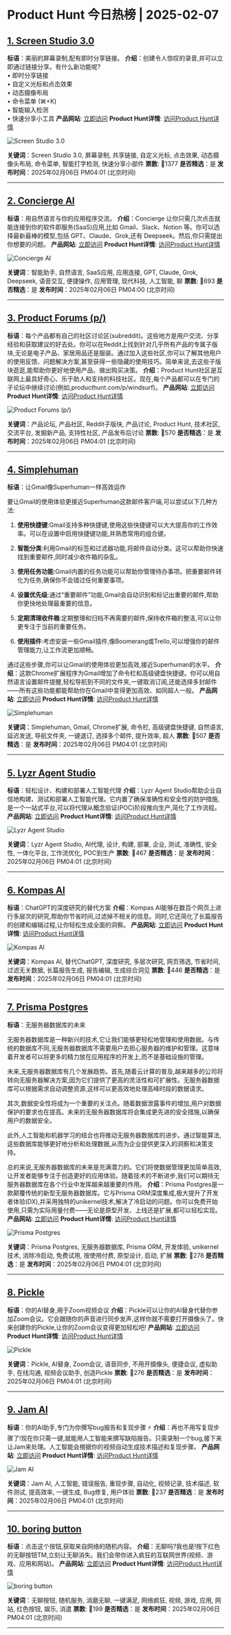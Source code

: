# Product Hunt 今日热榜 | 2025-02-07

## [1. Screen Studio 3.0](https://www.producthunt.com/posts/screen-studio-3-0?utm_campaign=producthunt-api&utm_medium=api-v2&utm_source=Application%3A+phtrends+%28ID%3A+147529%29)
**标语**：美丽的屏幕录制,配有即时分享链接。
**介绍**：创建令人惊叹的录音,并可以立即通过链接分享。有什么新功能呢?  
• 即时分享链接  
• 自定义光标和点击效果  
• 动态摄像布局  
• 命令菜单 (⌘+K)  
• 智能输入检测  
• 快速分享小工具
**产品网站**: [立即访问](https://www.producthunt.com/r/3LPBJCFX6RXYJW?utm_campaign=producthunt-api&utm_medium=api-v2&utm_source=Application%3A+phtrends+%28ID%3A+147529%29)
**Product Hunt详情**: [访问Product Hunt详情](https://www.producthunt.com/posts/screen-studio-3-0?utm_campaign=producthunt-api&utm_medium=api-v2&utm_source=Application%3A+phtrends+%28ID%3A+147529%29)

![Screen Studio 3.0](https://ph-files.imgix.net/30b1290d-ab66-4299-ac73-bce35d5ae9ca.jpeg?auto=format&fit=crop&frame=1&h=512&w=1024)

**关键词**：Screen Studio 3.0, 屏幕录制, 共享链接, 自定义光标, 点击效果, 动态摄像头布局, 命令菜单, 智能打字检测, 快速分享小部件
**票数**: 🔺1377
**是否精选**：是
**发布时间**：2025年02月06日 PM04:01 (北京时间)

---

## [2. Concierge AI](https://www.producthunt.com/posts/concierge-ai?utm_campaign=producthunt-api&utm_medium=api-v2&utm_source=Application%3A+phtrends+%28ID%3A+147529%29)
**标语**：用自然语言与你的应用程序交流。
**介绍**：Concierge 让你只需几次点击就能连接到你的软件即服务(SaaS)应用,比如 Gmail、Slack、Notion 等。你可以选择最新最棒的模型,包括 GPT、Claude、Grok,还有 Deepseek。然后,你只需提出你想要的问题。
**产品网站**: [立即访问](https://www.producthunt.com/r/EZXD3UYQF2XNZA?utm_campaign=producthunt-api&utm_medium=api-v2&utm_source=Application%3A+phtrends+%28ID%3A+147529%29)
**Product Hunt详情**: [访问Product Hunt详情](https://www.producthunt.com/posts/concierge-ai?utm_campaign=producthunt-api&utm_medium=api-v2&utm_source=Application%3A+phtrends+%28ID%3A+147529%29)

![Concierge AI](https://ph-files.imgix.net/b3589d42-6ffe-4545-abb4-a71333742501.png?auto=format&fit=crop&frame=1&h=512&w=1024)

**关键词**：智能助手, 自然语言, SaaS应用, 应用连接, GPT, Claude, Grok, Deepseek, 语音交互, 便捷操作, 应用管理, 现代科技, 人工智能, 聊
**票数**: 🔺693
**是否精选**：是
**发布时间**：2025年02月06日 PM04:00 (北京时间)

---

## [3. Product Forums (p/)](https://www.producthunt.com/posts/product-forums?utm_campaign=producthunt-api&utm_medium=api-v2&utm_source=Application%3A+phtrends+%28ID%3A+147529%29)
**标语**：每个产品都有自己的社区讨论区(subreddit)。这些地方是用户交流、分享经验和获取建议的好去处。你可以在Reddit上找到针对几乎所有产品的专属子版块,无论是电子产品、家居用品还是服装。通过加入这些社区,你可以了解其他用户的使用反馈、问题解决方案,甚至获得一些隐藏的使用技巧。简单来说,去这些子版块逛逛,能帮助你更好地使用产品、做出购买决策。
**介绍**：Product Hunt社区是互联网上最具好奇心、乐于助人和支持的科技社区。现在,每个产品都可以在专门的子论坛中继续讨论(例如,producthunt.com/p/windsurf)。
**产品网站**: [立即访问](https://www.producthunt.com/r/VDBYKBTJBA3W6K?utm_campaign=producthunt-api&utm_medium=api-v2&utm_source=Application%3A+phtrends+%28ID%3A+147529%29)
**Product Hunt详情**: [访问Product Hunt详情](https://www.producthunt.com/posts/product-forums?utm_campaign=producthunt-api&utm_medium=api-v2&utm_source=Application%3A+phtrends+%28ID%3A+147529%29)

![Product Forums (p/)](https://ph-files.imgix.net/73eaeb56-963a-4fc2-82f8-aac08856a6f5.png?auto=format&fit=crop&frame=1&h=512&w=1024)

**关键词**：产品论坛, 产品社区, Reddit子版块, 产品讨论, Product Hunt, 技术社区, 交流平台, 发掘新产品, 支持性社区, 产品发布后讨论
**票数**: 🔺570
**是否精选**：是
**发布时间**：2025年02月06日 PM04:01 (北京时间)

---

## [4. Simplehuman](https://www.producthunt.com/posts/simplehuman-3?utm_campaign=producthunt-api&utm_medium=api-v2&utm_source=Application%3A+phtrends+%28ID%3A+147529%29)
**标语**：让Gmail像Superhuman一样高效运作

要让Gmail的使用体验更接近Superhuman这款邮件客户端,可以尝试以下几种方法:

1. **使用快捷键**:Gmail支持多种快捷键,使用这些快捷键可以大大提高你的工作效率。可以在设置中启用快捷键功能,并熟悉常用的组合键。

2. **智能分类**:利用Gmail的标签和过滤器功能,将邮件自动分类。这可以帮助你快速找到重要邮件,同时减少收件箱的杂乱。

3. **使用任务功能**:Gmail内置的任务功能可以帮助你管理待办事项。把重要邮件转化为任务,确保你不会错过任何重要事项。

4. **设置优先级**:通过“重要邮件”功能,Gmail会自动识别和标记出重要的邮件,帮助你更快地处理最重要的信息。

5. **定期清理收件箱**:定期整理和归档不再需要的邮件,保持收件箱的整洁,可以让你更专注于当前的重要任务。

6. **使用插件**:考虑安装一些Gmail插件,像Boomerang或Trello,可以增强你的邮件管理能力,让工作流更加顺畅。

通过这些步骤,你可以让Gmail的使用体验更加高效,接近Superhuman的水平。
**介绍**：这款Chrome扩展程序为Gmail增加了命令栏和高级键盘快捷键。你可以用自然语言设置邮件提醒,轻松导航到不同的文件夹,一键取消订阅,还能选择多封邮件——所有这些功能都能帮助你在Gmail中变得更加高效、如同超人一般。
**产品网站**: [立即访问](https://www.producthunt.com/r/MUGMN54QUCOJOZ?utm_campaign=producthunt-api&utm_medium=api-v2&utm_source=Application%3A+phtrends+%28ID%3A+147529%29)
**Product Hunt详情**: [访问Product Hunt详情](https://www.producthunt.com/posts/simplehuman-3?utm_campaign=producthunt-api&utm_medium=api-v2&utm_source=Application%3A+phtrends+%28ID%3A+147529%29)

![Simplehuman](https://ph-files.imgix.net/e67592c7-c044-40ba-abac-4095a2a89b64.png?auto=format&fit=crop&frame=1&h=512&w=1024)

**关键词**：Simplehuman, Gmail, Chrome扩展, 命令栏, 高级键盘快捷键, 自然语言, 延迟发送, 导航文件夹, 一键退订, 选择多个邮件, 提升效率, 超人
**票数**: 🔺507
**是否精选**：是
**发布时间**：2025年02月06日 PM04:01 (北京时间)

---

## [5. Lyzr Agent Studio](https://www.producthunt.com/posts/lyzr-agent-studio?utm_campaign=producthunt-api&utm_medium=api-v2&utm_source=Application%3A+phtrends+%28ID%3A+147529%29)
**标语**：轻松设计、构建和部署人工智能代理
**介绍**：Lyzr Agent Studio帮助企业自信地构建、测试和部署人工智能代理。它内置了确保准确性和安全性的防护措施,是一个一站式平台,可以将代理从概念验证(POC)阶段推向生产,简化了工作流程。
**产品网站**: [立即访问](https://www.producthunt.com/r/Q7CHV2HU7KPGX6?utm_campaign=producthunt-api&utm_medium=api-v2&utm_source=Application%3A+phtrends+%28ID%3A+147529%29)
**Product Hunt详情**: [访问Product Hunt详情](https://www.producthunt.com/posts/lyzr-agent-studio?utm_campaign=producthunt-api&utm_medium=api-v2&utm_source=Application%3A+phtrends+%28ID%3A+147529%29)

![Lyzr Agent Studio](https://ph-files.imgix.net/4c14dae6-9cd8-426e-a7c8-9ac7d08cfd96.png?auto=format&fit=crop&frame=1&h=512&w=1024)

**关键词**：Lyzr Agent Studio, AI代理, 设计, 构建, 部署, 企业, 测试, 准确性, 安全性, 一体化平台, 工作流优化, POC到生产
**票数**: 🔺467
**是否精选**：是
**发布时间**：2025年02月06日 PM04:01 (北京时间)

---

## [6. Kompas AI](https://www.producthunt.com/posts/kompas-ai-3?utm_campaign=producthunt-api&utm_medium=api-v2&utm_source=Application%3A+phtrends+%28ID%3A+147529%29)
**标语**：ChatGPT的深度研究的替代方案
**介绍**：Kompas AI能够在数百个网页上进行多层次的研究,帮助你节省时间,过滤掉不相关的信息。同时,它还简化了长篇报告的创建和编辑过程,让你轻松生成全面的洞察。
**产品网站**: [立即访问](https://www.producthunt.com/r/Y7KHBZSDLVSTJ2?utm_campaign=producthunt-api&utm_medium=api-v2&utm_source=Application%3A+phtrends+%28ID%3A+147529%29)
**Product Hunt详情**: [访问Product Hunt详情](https://www.producthunt.com/posts/kompas-ai-3?utm_campaign=producthunt-api&utm_medium=api-v2&utm_source=Application%3A+phtrends+%28ID%3A+147529%29)

![Kompas AI](https://ph-files.imgix.net/5926f942-e302-4a95-9e91-543d9b402d85.jpeg?auto=format&fit=crop&frame=1&h=512&w=1024)

**关键词**：Kompas AI, 替代ChatGPT, 深度研究, 多层次研究, 网页筛选, 节省时间, 过滤无关数据, 长篇报告生成, 报告编辑, 生成综合洞见
**票数**: 🔺446
**是否精选**：是
**发布时间**：2025年02月06日 PM04:01 (北京时间)

---

## [7. Prisma Postgres](https://www.producthunt.com/posts/prisma-postgres?utm_campaign=producthunt-api&utm_medium=api-v2&utm_source=Application%3A+phtrends+%28ID%3A+147529%29)
**标语**：无服务器数据库的未来

无服务器数据库是一种新兴的技术,它让我们能够更轻松地管理和使用数据。与传统的数据库不同,无服务器数据库不需要用户去担心服务器的维护和管理。这意味着开发者可以将更多的精力放在应用程序的开发上,而不是基础设施的管理。

未来,无服务器数据库有几个发展趋势。首先,随着云计算的普及,越来越多的公司将转向无服务器解决方案,因为它们提供了更高的灵活性和可扩展性。无服务器数据库可以根据需求自动调整资源,这样可以更高效地处理高峰时段的数据请求。

其次,数据安全性将成为一个重要的关注点。随着数据泄露事件的增加,用户对数据保护的要求也在提高。未来的无服务器数据库将会集成更先进的安全措施,以确保用户的数据安全。

此外,人工智能和机器学习的结合也将推动无服务器数据库的进步。通过智能算法,这些数据库能够更好地分析和处理数据,从而为企业提供更深入的洞察和决策支持。

总的来说,无服务器数据库的未来是充满潜力的。它们将使数据管理更加简单高效,让开发者能够专注于创造更好的应用体验。随着技术的不断进步,我们可以期待无服务器数据库在各个行业中发挥越来越重要的作用。
**介绍**：Prisma Postgres是一款颠覆传统的新型无服务器数据库。它与Prisma ORM深度集成,极大提升了开发者体验(DX),并采用独特的unikernel技术,解决了冷启动的问题。你可以免费开始使用,只需为实际用量付费——无论是原型开发、上线还是扩展,都可以轻松实现。
**产品网站**: [立即访问](https://www.producthunt.com/r/IIXROUNJEUV2TL?utm_campaign=producthunt-api&utm_medium=api-v2&utm_source=Application%3A+phtrends+%28ID%3A+147529%29)
**Product Hunt详情**: [访问Product Hunt详情](https://www.producthunt.com/posts/prisma-postgres?utm_campaign=producthunt-api&utm_medium=api-v2&utm_source=Application%3A+phtrends+%28ID%3A+147529%29)

![Prisma Postgres](https://ph-files.imgix.net/e9b119bd-deca-4a80-9ab5-70f72626f808.png?auto=format&fit=crop&frame=1&h=512&w=1024)

**关键词**：Prisma Postgres, 无服务器数据库, Prisma ORM, 开发体验, unikernel 技术, 消除冷启动, 免费试用, 按使用付费, 原型设计, 启动, 扩展
**票数**: 🔺278
**是否精选**：是
**发布时间**：2025年02月06日 PM04:01 (北京时间)

---

## [8. Pickle](https://www.producthunt.com/posts/pickle-9?utm_campaign=producthunt-api&utm_medium=api-v2&utm_source=Application%3A+phtrends+%28ID%3A+147529%29)
**标语**：你的AI替身,用于Zoom视频会议
**介绍**：Pickle可以让你的AI替身代替你参加Zoom会议。它会跟随你的声音进行同步发声,这样你就不需要打开摄像头了。快来创建你的Pickle,让你的Zoom会议变得更加轻松吧!
**产品网站**: [立即访问](https://www.producthunt.com/r/7JNEI5J536PTTG?utm_campaign=producthunt-api&utm_medium=api-v2&utm_source=Application%3A+phtrends+%28ID%3A+147529%29)
**Product Hunt详情**: [访问Product Hunt详情](https://www.producthunt.com/posts/pickle-9?utm_campaign=producthunt-api&utm_medium=api-v2&utm_source=Application%3A+phtrends+%28ID%3A+147529%29)

![Pickle](https://ph-files.imgix.net/8377b0c7-0da8-4e8a-b2a1-717270a2d919.png?auto=format&fit=crop&frame=1&h=512&w=1024)

**关键词**：Pickle, AI替身, Zoom会议, 语音同步, 不用开摄像头, 便捷会议, 虚拟助手, 在线沟通, 视频会议助手, 创造Pickle
**票数**: 🔺276
**是否精选**：是
**发布时间**：2025年02月06日 PM04:01 (北京时间)

---

## [9. Jam AI ](https://www.producthunt.com/posts/jam-ai?utm_campaign=producthunt-api&utm_medium=api-v2&utm_source=Application%3A+phtrends+%28ID%3A+147529%29)
**标语**：你的AI助手,专门为你撰写bug报告和复现步骤 ⚡️
**介绍**：再也不用写复现步骤了!现在你只需一键,就能用人工智能来撰写缺陷报告。只需录制一个bug,接下来让Jam来处理。人工智能会根据你的视频自动生成技术描述和复现步骤。
**产品网站**: [立即访问](https://www.producthunt.com/r/IQTHYQSDCADOP4?utm_campaign=producthunt-api&utm_medium=api-v2&utm_source=Application%3A+phtrends+%28ID%3A+147529%29)
**Product Hunt详情**: [访问Product Hunt详情](https://www.producthunt.com/posts/jam-ai?utm_campaign=producthunt-api&utm_medium=api-v2&utm_source=Application%3A+phtrends+%28ID%3A+147529%29)

![Jam AI ](https://ph-files.imgix.net/e31dea67-6d18-42a6-880f-73c3ad2b610c.png?auto=format&fit=crop&frame=1&h=512&w=1024)

**关键词**：Jam AI, 人工智能, 错误报告, 重现步骤, 自动化, 视频记录, 技术描述, 软件测试, 提高效率, 一键生成, Bug修复, 用户体验
**票数**: 🔺237
**是否精选**：是
**发布时间**：2025年02月06日 PM04:01 (北京时间)

---

## [10. boring button](https://www.producthunt.com/posts/boring-button?utm_campaign=producthunt-api&utm_medium=api-v2&utm_source=Application%3A+phtrends+%28ID%3A+147529%29)
**标语**：点击这个按钮,获取来自网络的随机内容。
**介绍**：无聊吗?我也是!按下红色的无聊按钮TM,立刻让无聊消失。我们会带你进入疯狂的互联网世界(视频、游戏、应用和网站)。
**产品网站**: [立即访问](https://www.producthunt.com/r/7Q62HUWKMMRJKQ?utm_campaign=producthunt-api&utm_medium=api-v2&utm_source=Application%3A+phtrends+%28ID%3A+147529%29)
**Product Hunt详情**: [访问Product Hunt详情](https://www.producthunt.com/posts/boring-button?utm_campaign=producthunt-api&utm_medium=api-v2&utm_source=Application%3A+phtrends+%28ID%3A+147529%29)

![boring button](https://ph-files.imgix.net/dc212eba-042d-4259-a192-7b4240cc009a.png?auto=format&fit=crop&frame=1&h=512&w=1024)

**关键词**：无聊按钮, 随机服务, 消磨无聊, 一键满足, 网络疯狂, 视频, 游戏, 应用, 网站, 红色按钮, 娱乐, 消遣
**票数**: 🔺199
**是否精选**：是
**发布时间**：2025年02月06日 PM04:01 (北京时间)

---

